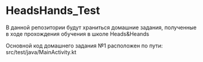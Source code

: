 # HeadsHands_Test
В данной репозитории будут храниться домашние задания, полученные в ходе прохождения обучения в школе Heads&Heands

Основной код домашнего задания №1 расположен по пути: src/test/java/MainActivity.kt

